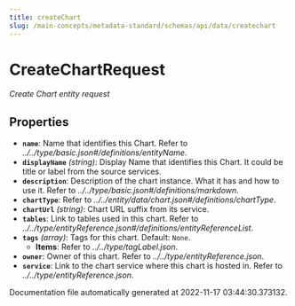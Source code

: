 ```yaml
---
title: createChart
slug: /main-concepts/metadata-standard/schemas/api/data/createchart
---
```


# CreateChartRequest

*Create Chart entity request*

## Properties

- **`name`**: Name that identifies this Chart. Refer to *../../type/basic.json#/definitions/entityName*.
- **`displayName`** *(string)*: Display Name that identifies this Chart. It could be title or label from the source services.
- **`description`**: Description of the chart instance. What it has and how to use it. Refer to *../../type/basic.json#/definitions/markdown*.
- **`chartType`**: Refer to *../../entity/data/chart.json#/definitions/chartType*.
- **`chartUrl`** *(string)*: Chart URL suffix from its service.
- **`tables`**: Link to tables used in this chart. Refer to *../../type/entityReference.json#/definitions/entityReferenceList*.
- **`tags`** *(array)*: Tags for this chart. Default: `None`.
  - **Items**: Refer to *../../type/tagLabel.json*.
- **`owner`**: Owner of this chart. Refer to *../../type/entityReference.json*.
- **`service`**: Link to the chart service where this chart is hosted in. Refer to *../../type/entityReference.json*.


Documentation file automatically generated at 2022-11-17 03:44:30.373132.
